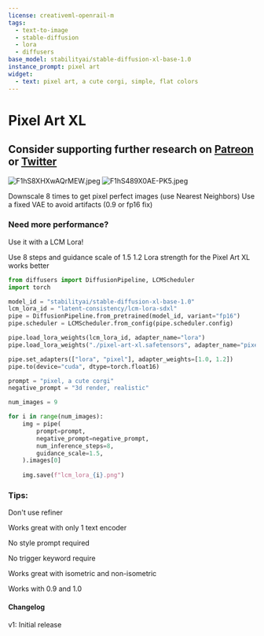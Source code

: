 ```yaml
---
license: creativeml-openrail-m
tags:
  - text-to-image
  - stable-diffusion
  - lora
  - diffusers
base_model: stabilityai/stable-diffusion-xl-base-1.0
instance_prompt: pixel art
widget:
  - text: pixel art, a cute corgi, simple, flat colors
---
```

# Pixel Art XL
## Consider supporting further research on [Patreon](https://www.patreon.com/user?u=29466374) or [Twitter](https://twitter.com/nerijs)

![F1hS8XHXwAQrMEW.jpeg](https://cdn-uploads.huggingface.co/production/uploads/6303f37c3926de1f7ec42d3e/SSOQ9lfB1PVhXVWJiL7Mx.jpeg)
![F1hS489X0AE-PK5.jpeg](https://cdn-uploads.huggingface.co/production/uploads/6303f37c3926de1f7ec42d3e/tY19J3xWDlSY2hhTTHySc.jpeg)


Downscale 8 times to get pixel perfect images (use Nearest Neighbors)
Use a fixed VAE to avoid artifacts (0.9 or fp16 fix)

### Need more performance?
Use it with a LCM Lora!

Use 8 steps and guidance scale of 1.5
1.2 Lora strength for the Pixel Art XL works better

```python
from diffusers import DiffusionPipeline, LCMScheduler
import torch

model_id = "stabilityai/stable-diffusion-xl-base-1.0"
lcm_lora_id = "latent-consistency/lcm-lora-sdxl"
pipe = DiffusionPipeline.from_pretrained(model_id, variant="fp16")
pipe.scheduler = LCMScheduler.from_config(pipe.scheduler.config)

pipe.load_lora_weights(lcm_lora_id, adapter_name="lora")
pipe.load_lora_weights("./pixel-art-xl.safetensors", adapter_name="pixel")

pipe.set_adapters(["lora", "pixel"], adapter_weights=[1.0, 1.2])
pipe.to(device="cuda", dtype=torch.float16)

prompt = "pixel, a cute corgi"
negative_prompt = "3d render, realistic"

num_images = 9

for i in range(num_images):
    img = pipe(
        prompt=prompt,
        negative_prompt=negative_prompt,
        num_inference_steps=8,
        guidance_scale=1.5,
    ).images[0]
    
    img.save(f"lcm_lora_{i}.png")
```

### Tips:
Don't use refiner

Works great with only 1 text encoder

No style prompt required

No trigger keyword require

Works great with isometric and non-isometric

Works with 0.9 and 1.0

#### Changelog
v1: Initial release